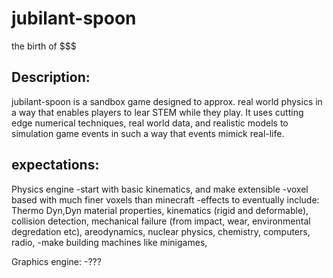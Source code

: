 # jubilant-spoon
the birth of $$$

## Description:

jubilant-spoon is a sandbox game designed to approx. real world physics in a way that enables players to lear STEM while they play. It uses cutting edge numerical techniques, real world data, and realistic models to simulation game events in such a way that events mimick real-life.

## expectations:

Physics engine
  -start with basic kinematics, and make extensible
  -voxel based with much finer voxels than minecraft
  -effects to eventually include: Thermo Dyn,Dyn material properties, kinematics (rigid and deformable), collision detection,
    mechanical failure (from impact, wear, environmental degredation etc), areodynamics, nuclear physics, chemistry, computers,
    radio,
  -make building machines like minigames,
  
Graphics engine:
  -???
  
